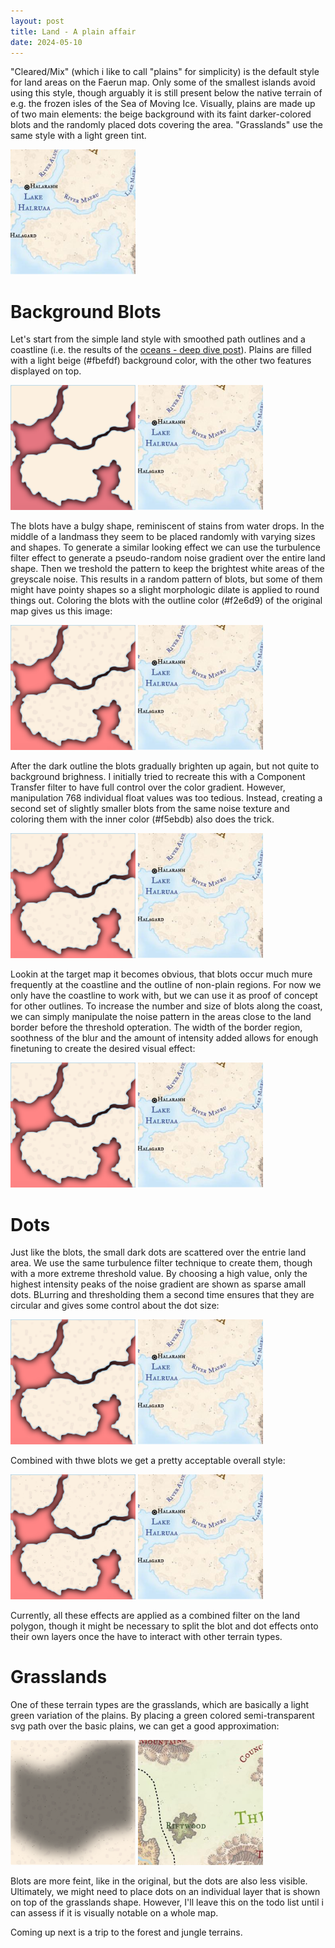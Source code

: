 ```yaml
---
layout: post
title: Land - A plain affair
date: 2024-05-10
---
```


"Cleared/Mix" (which i like to call "plains" for simplicity) is the default style for land areas on the Faerun map. Only some of the smallest islands avoid using this style, though arguably it is still present below the native terrain of e.g. the frozen isles of the Sea of Moving Ice. Visually, plains are made up of two main elements: the beige background with its faint darker-colored blots and the randomly placed dots covering the area. "Grasslands" use the same style with a light green tint.

<img src="https://raw.githubusercontent.com/jonovotny/vectorized-realms/gh-pages/svg/24-05-10-plains/plains-target.png"/>

# Background Blots

Let's start from the simple land style with smoothed path outlines and a coastline (i.e. the results of the [oceans - deep dive post](../oceans/)). Plains are filled with a light beige (#fbefdf) background color, with the other two features displayed on top.

<img src="https://raw.githubusercontent.com/jonovotny/vectorized-realms/gh-pages/svg/24-05-10-plains/plains-base.svg" width=200px/> <img src="https://raw.githubusercontent.com/jonovotny/vectorized-realms/gh-pages/svg/24-05-10-plains/plains-target.png"/>

<!--more-->

The blots have a bulgy shape, reminiscent of stains from water drops. In the middle of a landmass they seem to be placed randomly with varying sizes and shapes. To generate a similar looking effect we can use the turbulence filter effect to generate a pseudo-random noise gradient over the entire land shape. Then we treshold the pattern to keep the brightest white areas of the greyscale noise. This results in a random pattern of blots, but some of them might have pointy shapes so a slight morphologic dilate is applied to round things out. Coloring the blots with the outline color (#f2e6d9) of the original map gives us this image:

<img src="https://raw.githubusercontent.com/jonovotny/vectorized-realms/gh-pages/svg/24-05-10-plains/plains-blots-initial.svg" width=200px/> <img src="https://raw.githubusercontent.com/jonovotny/vectorized-realms/gh-pages/svg/24-05-10-plains/plains-target.png"/>

After the dark outline the blots gradually brighten up again, but not quite to background brighness. I initially tried to recreate this with a Component Transfer filter to have full control over the color gradient. However, manipulation 768 individual float values was too tedious. Instead, creating a second set of slightly smaller blots from the same noise texture and coloring them with the inner color (#f5ebdb) also does the trick.

<img src="https://raw.githubusercontent.com/jonovotny/vectorized-realms/gh-pages/svg/24-05-10-plains/plains-blots-colored.svg" width=200px/> <img src="https://raw.githubusercontent.com/jonovotny/vectorized-realms/gh-pages/svg/24-05-10-plains/plains-target.png"/>

Lookin at the target map it becomes obvious, that blots occur much mure frequently at the coastline and the outline of non-plain regions. For now we only have the coastline to work with, but we can use it as proof of concept for other outlines. To increase the number and size of blots along the coast, we can simply manipulate the noise pattern in the areas close to the land border before the threshold opteration. The width of the border region, soothness of the blur and the amount of intensity added allows for enough finetuning to create the desired visual effect:

<img src="https://raw.githubusercontent.com/jonovotny/vectorized-realms/gh-pages/svg/24-05-10-plains/plains-blots.svg" width=200px/> <img src="https://raw.githubusercontent.com/jonovotny/vectorized-realms/gh-pages/svg/24-05-10-plains/plains-target.png"/>

# Dots

Just like the blots, the small dark dots are scattered over the entrie land area. We use the same turbulence filter technique to create them, though with a more extreme threshold value. By choosing a high value, only the highest intensity peaks of the noise gradient are shown as sparse amall dots. BLurring and thresholding them a second time ensures that they are circular and gives some control about the dot size:

<img src="https://raw.githubusercontent.com/jonovotny/vectorized-realms/gh-pages/svg/24-05-10-plains/plains-blots.svg" width=200px/> <img src="https://raw.githubusercontent.com/jonovotny/vectorized-realms/gh-pages/svg/24-05-10-plains/plains-target.png"/>

Combined with thwe blots we get a pretty acceptable overall style:

<img src="https://raw.githubusercontent.com/jonovotny/vectorized-realms/gh-pages/svg/24-05-10-plains/plains-final.svg" width=200px/> <img src="https://raw.githubusercontent.com/jonovotny/vectorized-realms/gh-pages/svg/24-05-10-plains/plains-target.png"/>

Currently, all these effects are applied as a combined filter on the land polygon, though it might be necessary to split the blot and dot effects onto their own layers once the have to interact with other terrain types.

# Grasslands

One of these terrain types are the grasslands, which are basically a light green variation of the plains. By placing a green colored semi-transparent svg path over the basic plains, we can get a good approximation:

<img src="https://raw.githubusercontent.com/jonovotny/vectorized-realms/gh-pages/svg/24-05-10-plains/grasslands-initial.svg" width=200px/> <img src="https://raw.githubusercontent.com/jonovotny/vectorized-realms/gh-pages/svg/24-05-10-plains/grasslands-target.png"/>

Blots are more feint, like in the original, but the dots are also less visible. Ultimately, we might need to place dots on an individual layer that is shown on top of the grasslands shape. However, I'll leave this on the todo list until i can assess if it is visually notable on a whole map.

Coming up next is a trip to the forest and jungle terrains.
